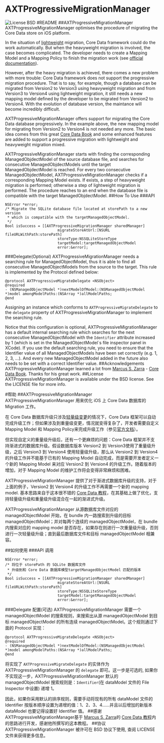 AXTProgressiveMigrationManager
==============================
![License BSD](https://go-shields.herokuapp.com/license-BSD-blue.png)
#README
##AXTProgressiveMigrationManager
AXTProgressiveMigrationManager optimises the procedure of migrating the Core Data store on iOS platform.

In the situation of [lightweight][apple document lightweight] migration, Core Data framework could do the work automatically. But when the heavyweight migration is involved, the case becomes complicated. The developer needs to create a Mapping Model and a Mapping Policy to finish the migration work (see [official documentation][apple document migration]).

However, after the heavy migration is achieved, there comes a new problem with more trouble: Core Data framework does not support the progressive migration procedure. That is to say, for example, though a database can be migrated from Version2 to Version3 using heavyweight migration and from Version3 to Version4 using lightweight migration, it still needs a new mapping model defined by the developer to be migrated from Version2 to Version4. With the evolution of database version, the maintance will become incredibly difficult. 

AXTProgressiveMigrationManager offers support for migrating the Core Data database progressively. In the example above, the new mapping model for migrating from Version2 to Version4 is not needed any more. The basic idea comes from this great [Core Data Book][core data book] and some enhanced features are added to support a progressive migration with lightweight and heavyweight migration mixed. 

AXTProgressiveMigrationManager starts with finding the corresponding ManagedObjdectModel of the source database file, and searches for consecutive ManagedObjdectModels until the target ManagedObjdectModel is reached. For every two consecutive ManagedObjdectModel, AXTProgressiveMigrationManager checks if a corresponding Mapping Model exists. If exists, a step of heavyweight migration is performed; otherwise a step of lightweight migration is performed. The procedure reaches to an end when the database file is compatible with the target ManagedObjdectModel.
##How To Use
###API
```
NSError *error;
/* Migrate the SQLite database file located at storePath to a new version 
 * which is compatible with the targetManagedObjectModel.
 */
Bool isSuccess = [[AXTProgressiveMigrationManager sharedManager] 
    					migrateStoreAtUrl:[NSURL fileURLWithPath:storePath] 
    					storeType:NSSQLiteStoreType 
    					targetModel:targetManagedObjectModel 
    					error:&error];
```
###Delegate(Optional)
AXTProgressiveMigrationManager needs a searching rule for ManagedObjectModel, thus it is able to find all consecutive ManagedObjectModels from the source to the target. This rule is implemented by the Protocol defined below:

```
@protocol AXTProgressiveMigrateDelegate <NSObject>
@required
- (NSManagedObjectModel *)nextModelOfModel:(NSManagedObjectModel *)model amongModelPaths:(NSArray *)allModelPaths;
@end
```

Assigning an instance which conforms to ```AXTProgressiveMigrateDelegate``` to the ```delegate``` property of AXTProgressiveMigrationManager to implement the searching rule. 

Notice that this configuration is optional, AXTProgressiveMigrationManager has a default internal searching rule which searches for the next consecutive ManagedObjectModel with the ```Identifier``` attribute increased by 1 (which is  set in the ManagedObjectModel`s file inspector panel in XCode). If you use the default searching rule, you need to ensure that the Identifier value of all ManagedObjectModels have been set correctly (e.g. 1, 2, 3, ...). And every new ManagedObjectModel added in the future also needs to be set with a correct Identifier value.
##Acknowledgements
AXTProgressiveMigrationManager learned a lot from [Marcus S. Zarra][core data book author twitter] - [Core Data Book][core data book]. Thanks for his great work.
##License
AXTProgressiveMigrationManager is available under the BSD license. See the LICENSE file for more info.

#帮助
##AXTProgressiveMigrationManager
AXTProgressiveMigrationManager 用来优化 iOS 上 Core Data 数据库的 Migration 工作。

在 Core Data 数据库升级只涉及[轻量级变更][apple document lightweight]的情况下，Core Data 框架可以自动完成升级工作；但如果涉及到重量级变更，情况就变得复杂了，开发者需要自定义Mapping Model 和 Mapping Policy来完成升级工作（参见[官方文档][apple document migration]）。

但实现自定义的重量级升级后，还有一个更麻烦的问题：Core Data 框架并不支持渐进式的数据库升级。假设数据库版本 Version2 到 Version3使用了重量级升级，之后 Version3 到 Version4 使用轻量级升级，那么从 Version2 到 Version4 的升级工作并不能基于已有的 Mapping Model 自动完成，而是需要开发者定义一个新的 Mapping Model 来对应 Version2 到 Version4 的升级工作。随着版本的增加，对于 Mapping Model 的维护工作将会变得非常麻烦和困难。

AXTProgressiveMigrationManager 提供了对于渐进式数据库升级的支持，对于上面的例子，Version2 到 Version4 的升级工作不再需要一个新的 mapping model. 基本思路来自于这本很不错的 [Core Data 教程][core data book]，在其基础上做了优化，支持轻量级升级和重量级升级混合在一起的渐进式升级。

AXTProgressiveMigrationManager 从源数据库文件对应的 managedObjectModel 开始，在 bundle 内一路搜索到升级的目标 managedObjectModel；并对每两个连续的 managedObjectModel，在 bundle 内搜索对应的 mapping model 是否存在，如果存在则进行一次重量级升级，否则进行一次轻量级升级；直到最后数据库文件和目标 managedObjectModel 相兼容。

##如何使用
###API 调用
```
NSError *error;
/* 将位于 storePath 的 SQLite 数据库文件
 * 升级到和 Core Data 数据库模型targetManagedObjectModel 匹配的版本
 */
Bool isSuccess = [[AXTProgressiveMigrationManager sharedManager] 
    					migrateStoreAtUrl:[NSURL fileURLWithPath:storePath] 
    					storeType:NSSQLiteStoreType 
    					targetModel:targetManagedObjectModel 
    					error:&error];
```
###Delegate 配置(可选)
AXTProgressiveMigrationManager 需要一个 managedObjectModel 的搜索规则，来搜索出从源 managedObjectModel 到目标 managedObjectModel 的所有连续 managedObjectModel。这个规则通过下面的 Protocol 实现：

```
@protocol AXTProgressiveMigrateDelegate <NSObject>
@required
- (NSManagedObjectModel *)nextModelOfModel:(NSManagedObjectModel *)model amongModelPaths:(NSArray *)allModelPaths;
@end
```
将实现了 ```AXTProgressiveMigrateDelegate``` 的实体作为 AXTProgressiveMigrationManager 的 ```delegate``` 即可。这一步是可选的, 如果你不实现这一步，AXTProgressiveMigrationManager 默认的 managedObjectModel 搜索规则是：```Identifier```(在 dataModel 文件的 File Inspector 中设置) 递增 1。

因此，如果你采用默认的排序规则，需要手动将现有的所有 dataModel 文件的 Identifier 按版本顺序设置为递增的值：1、2、3、4......并且以后增加的新版本 dataModel 也要记得设置好 Identifier 值。
##感谢
AXTProgressiveMigrationManager基于 [Marcus S. Zarra][core data book author twitter]的 [Core Data 教程][core data book]内的思路进行开发，感谢他所撰写的这本教程。 
##协议
AXTProgressiveMigrationManager 被许可在 BSD 协议下使用, 查阅 LICENSE 文件来获得更多信息。

<!-- external links -->
[apple document lightweight]:https://developer.apple.com/library/ios/documentation/Cocoa/Conceptual/CoreDataVersioning/Articles/vmLightweightMigration.html
[apple document migration]:https://developer.apple.com/library/ios/documentation/Cocoa/Conceptual/CoreDataVersioning/Articles/Introduction.html#//apple_ref/doc/uid/TP40004399-CH1-SW1
[core data book]:https://pragprog.com/book/mzcd2/core-data
[core data book author twitter]:https://twitter.com/mzarra